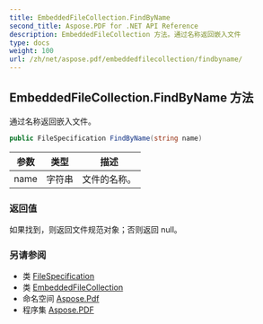 ```yaml
---
title: EmbeddedFileCollection.FindByName
second_title: Aspose.PDF for .NET API Reference
description: EmbeddedFileCollection 方法。通过名称返回嵌入文件
type: docs
weight: 100
url: /zh/net/aspose.pdf/embeddedfilecollection/findbyname/
---
```

## EmbeddedFileCollection.FindByName 方法

通过名称返回嵌入文件。

```csharp
public FileSpecification FindByName(string name)
```

| 参数 | 类型 | 描述 |
| --- | --- | --- |
| name | 字符串 | 文件的名称。 |

### 返回值

如果找到，则返回文件规范对象；否则返回 null。

### 另请参阅

* 类 [FileSpecification](../../filespecification/)
* 类 [EmbeddedFileCollection](../)
* 命名空间 [Aspose.Pdf](../../../aspose.pdf/)
* 程序集 [Aspose.PDF](../../../)